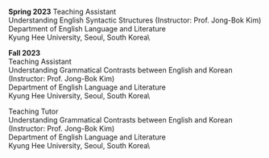 **Spring 2023**
Teaching Assistant \
Understanding English Syntactic Structures (Instructor: Prof. Jong-Bok Kim)\
Department of English Language and Literature\
Kyung Hee University, Seoul, South Korea\

**Fall 2023** \
Teaching Assistant \
Understanding Grammatical Contrasts between English and Korean (Instructor: Prof. Jong-Bok Kim)\
Department of English Language and Literature\
Kyung Hee University, Seoul, South Korea\

Teaching Tutor \
Understanding Grammatical Contrasts between English and Korean (Instructor: Prof. Jong-Bok Kim)\
Department of English Language and Literature\
Kyung Hee University, Seoul, South Korea\


